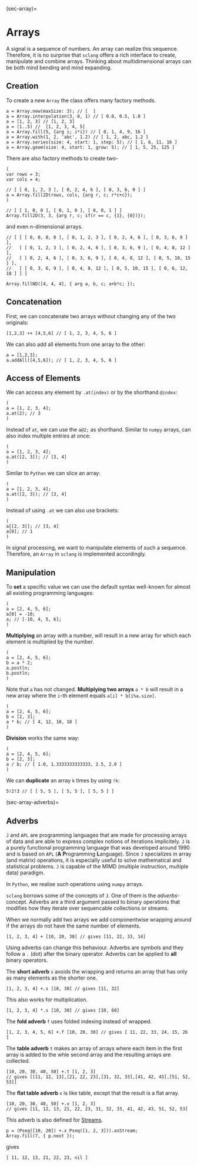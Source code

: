 (sec-array)=
# Arrays

A signal is a sequence of numbers.
An array can realize this sequence.
Therefore, it is no surprise that ``sclang`` offers a rich interface to create, manipulate and combine arrays.
Thinking about multidimensional arrays can be both mind bending and mind expanding.

## Creation

To create a new ``Array`` the class offers many factory methods.

```isc
a = Array.new(maxSize: 3); // [  ]
a = Array.interpolation(3, 0, 1) // [ 0.0, 0.5, 1.0 ]
a = [1, 2, 3] // [1, 2, 3]
a = (1..5) //  [1, 2, 3, 4, 5]
a = Array.fill(5, {arg i; i*i}) // [ 0, 1, 4, 9, 16 ]
a = Array.with(1, 2, 'abc', 1.2) // [ 1, 2, abc, 1.2 ]
a = Array.series(size: 4, start: 1, step: 5); // [ 1, 6, 11, 16 ]
a = Array.geom(size: 4, start: 1, grow: 5); // [ 1, 5, 25, 125 ]
```

There are also factory methods to create two-

```isc
(
var rows = 3;
var cols = 4;

// [ [ 0, 1, 2, 3 ], [ 0, 2, 4, 6 ], [ 0, 3, 6, 9 ] ]
a = Array.fill2D(rows, cols, {arg r, c; r*c+c});
)

// [ [ 1, 0, 0 ], [ 0, 1, 0 ], [ 0, 0, 1 ] ]
Array.fill2D(3, 3, {arg r, c; if(r == c, {1}, {0})});
```

and even n-dimensional arrays.

```isc
// [ [ [ 0, 0, 0, 0 ], [ 0, 1, 2, 3 ], [ 0, 2, 4, 6 ], [ 0, 3, 6, 9 ] ], 
//   [ [ 0, 1, 2, 3 ], [ 0, 2, 4, 6 ], [ 0, 3, 6, 9 ], [ 0, 4, 8, 12 ] ], 
//   [ [ 0, 2, 4, 6 ], [ 0, 3, 6, 9 ], [ 0, 4, 8, 12 ], [ 0, 5, 10, 15 ] ], 
//   [ [ 0, 3, 6, 9 ], [ 0, 4, 8, 12 ], [ 0, 5, 10, 15 ], [ 0, 6, 12, 18 ] ] ]

Array.fillND([4, 4, 4], { arg a, b, c; a+b*c; }); 
```

## Concatenation

First, we can concatenate two arrays without changing any of the two originals:

```isc
[1,2,3] ++ [4,5,6] // [ 1, 2, 3, 4, 5, 6 ]
```

We can also add all elements from one array to the other:

```isc
a = [1,2,3];
a.addAll([4,5,6]); // [ 1, 2, 3, 4, 5, 6 ]
```

## Access of Elements

We can access any element by ``.at(index)`` or by the shorthand ``@index``:

```isc
(
a = [1, 2, 3, 4];
a.at(2); // 3
)
```

Instead of ``at``, we can use the ``a@2;`` as shorthand. 
Similar to ``numpy`` arrays, can also index multiple entries at once:

```isc
(
a = [1, 2, 3, 4];
a.at([2, 3]); // [3, 4]
)
```

Similar to ``Python`` we can slice an array:

```isc
(
a = [1, 2, 3, 4];
a.at([2, 3]); // [3, 4]
)
```

Instead of using ``.at`` we can also use brackets:

```isc
(
a[[2, 3]]; // [3, 4]
a[0]; // 1
)
```

In signal processing, we want to manipulate elements of such a sequence.
Therefore, an ``Array`` in ``sclang`` is implemented accordingly.

## Manipulation

To **set** a specific value we can use the default syntax well-known for almost all existing programming languages:

```
(
a = [2, 4, 5, 6];
a[0] = -10;
a; // [-10, 4, 5, 6];
)
```

**Multiplying** an array with a number, will result in a new array for which each element is multiplied by the number.

```isc
(
a = [2, 4, 5, 6];
b = a * 2;
a.postln;
b.postln;
)
```

Note that ``a`` has not changed.
**Multiplying two arrays** ``a * b`` will result in a new array where the ``i``-th element equals ``a[i] * b[i%a.size]``.

```isc
(
a = [2, 4, 5, 6];
b = [2, 3];
a * b; // [ 4, 12, 10, 18 ]
)
```

**Division** works the same way:

```isc
(
a = [2, 4, 5, 6];
b = [2, 3];
a / b; // [ 1.0, 1.3333333333333, 2.5, 2.0 ]
)
```

We can **duplicate** an array ``k`` times by using ``!k``:

```isc
5!2!3 // [ [ 5, 5 ], [ 5, 5 ], [ 5, 5 ] ]
```

(sec-array-adverbs)=
## Adverbs

``J`` and ``APL`` are programming languages that are made for processing arrays of data and are able to express complex notions of iterations implicitely.
``J`` is a purely functional programming language that was developed around 1990 and is based on ``APL`` (**A** **P**rogramming **L**anguage).
Since ``J`` specializes in array (and matrix) operations, it is especially useful to solve mathematical and statistical problems.
``J`` is capable of the MIMD (multiple instruction, multiple data) paradigm.

In ``Python``, we realise such operations using ``numpy`` arrays.

``sclang`` borrows some of the concepts of ``J``.
One of them is the *adverbs*-concept.
Adverbs are a third argument passed to binary operations that modifies how they iterate over sequencable collections or streams.

When we normally add two arrays we add componentwise wrapping around if the arrays do not have the same number of elements.

```isc
[1, 2, 3, 4] + [10, 20, 30] // gives [11, 22, 33, 14]
```

Using adverbs can change this behaviour.
Adverbs are symbols and they follow a ``.`` (dot) after the binary operator.
Adverbs can be applied to **all** binary operators.

The **short adverb** ``s`` avoids the wrapping and returns an array that has only as many elements as the shorter one.

```isc
[1, 2, 3, 4] +.s [10, 30] // gives [11, 32]
```

This also works for multiplication.

```isc
[1, 2, 3, 4] *.s [10, 30] // gives [10, 60]
```

The **fold adverb** ``f`` uses folded indexing instead of wrapped.

```isc
[1, 2, 3, 4, 5, 6] +.f [10, 20, 30] // gives [ 11, 22, 33, 24, 15, 26 ]
```

The **table adverb** ``t`` makes an array of arrays where each item in the first array is added to the whle second array and the resulting arrays are collected.

```isc
[10, 20, 30, 40, 50] +.t [1, 2, 3]
// gives [[11, 12, 13],[21, 22, 23],[31, 32, 33],[41, 42, 43],[51, 52, 53]]
```

The **flat table adverb** ``x`` is like table, except that the result is a flat array.

```isc
[10, 20, 30, 40, 50] +.x [1, 2, 3]
// gives [11, 12, 13, 21, 22, 23, 31, 32, 33, 41, 42, 43, 51, 52, 53]
```

This adverb is also defined for [Streams](sec-stream).

```isc
p = (Pseq([10, 20]) +.x Pseq([1, 2, 3])).asStream;
Array.fill(7, { p.next });
```

gives

```isc
[ 11, 12, 13, 21, 22, 23, nil ]
```